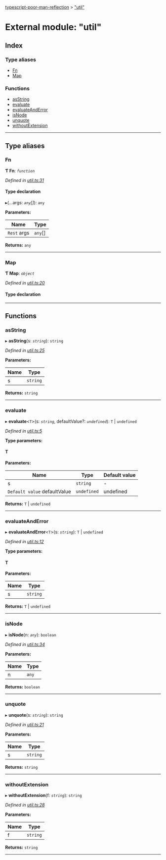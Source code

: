 [typescript-poor-man-reflection](../README.md) > ["util"](../modules/_util_.md)

# External module: "util"

## Index

### Type aliases

* [Fn](_util_.md#fn)
* [Map](_util_.md#map)

### Functions

* [asString](_util_.md#asstring)
* [evaluate](_util_.md#evaluate)
* [evaluateAndError](_util_.md#evaluateanderror)
* [isNode](_util_.md#isnode)
* [unquote](_util_.md#unquote)
* [withoutExtension](_util_.md#withoutextension)

---

## Type aliases

<a id="fn"></a>

###  Fn

**Ƭ Fn**: *`function`*

*Defined in [util.ts:31](https://github.com/cancerberoSgx/typescript-poor-man-reflection/blob/f49b48b/src/util.ts#L31)*

#### Type declaration
▸(...args: *`any`[]*): `any`

**Parameters:**

| Name | Type |
| ------ | ------ |
| `Rest` args | `any`[] |

**Returns:** `any`

___
<a id="map"></a>

###  Map

**Ƭ Map**: *`object`*

*Defined in [util.ts:20](https://github.com/cancerberoSgx/typescript-poor-man-reflection/blob/f49b48b/src/util.ts#L20)*

#### Type declaration

[key: `string`]: `V`

___

## Functions

<a id="asstring"></a>

###  asString

▸ **asString**(s: *`string`*): `string`

*Defined in [util.ts:25](https://github.com/cancerberoSgx/typescript-poor-man-reflection/blob/f49b48b/src/util.ts#L25)*

**Parameters:**

| Name | Type |
| ------ | ------ |
| s | `string` |

**Returns:** `string`

___
<a id="evaluate"></a>

###  evaluate

▸ **evaluate**<`T`>(s: *`string`*, defaultValue?: *`undefined`*): `T` \| `undefined`

*Defined in [util.ts:5](https://github.com/cancerberoSgx/typescript-poor-man-reflection/blob/f49b48b/src/util.ts#L5)*

**Type parameters:**

#### T 
**Parameters:**

| Name | Type | Default value |
| ------ | ------ | ------ |
| s | `string` | - |
| `Default value` defaultValue | `undefined` |  undefined |

**Returns:** `T` \| `undefined`

___
<a id="evaluateanderror"></a>

###  evaluateAndError

▸ **evaluateAndError**<`T`>(s: *`string`*): `T` \| `undefined`

*Defined in [util.ts:12](https://github.com/cancerberoSgx/typescript-poor-man-reflection/blob/f49b48b/src/util.ts#L12)*

**Type parameters:**

#### T 
**Parameters:**

| Name | Type |
| ------ | ------ |
| s | `string` |

**Returns:** `T` \| `undefined`

___
<a id="isnode"></a>

###  isNode

▸ **isNode**(n: *`any`*): `boolean`

*Defined in [util.ts:34](https://github.com/cancerberoSgx/typescript-poor-man-reflection/blob/f49b48b/src/util.ts#L34)*

**Parameters:**

| Name | Type |
| ------ | ------ |
| n | `any` |

**Returns:** `boolean`

___
<a id="unquote"></a>

###  unquote

▸ **unquote**(s: *`string`*): `string`

*Defined in [util.ts:21](https://github.com/cancerberoSgx/typescript-poor-man-reflection/blob/f49b48b/src/util.ts#L21)*

**Parameters:**

| Name | Type |
| ------ | ------ |
| s | `string` |

**Returns:** `string`

___
<a id="withoutextension"></a>

###  withoutExtension

▸ **withoutExtension**(f: *`string`*): `string`

*Defined in [util.ts:28](https://github.com/cancerberoSgx/typescript-poor-man-reflection/blob/f49b48b/src/util.ts#L28)*

**Parameters:**

| Name | Type |
| ------ | ------ |
| f | `string` |

**Returns:** `string`

___

